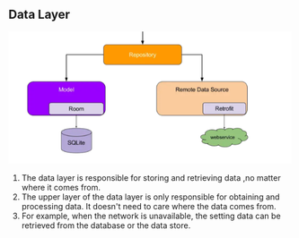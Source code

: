## Data Layer
![img.png](img.png)
1. The data layer is responsible for storing and retrieving data ,no matter where it comes from.
2. The upper layer of the data layer is only responsible for obtaining and processing data. It doesn't need to care where the data comes from.
3. For example, when the network is unavailable, the setting data can be retrieved from the database or the data store.
